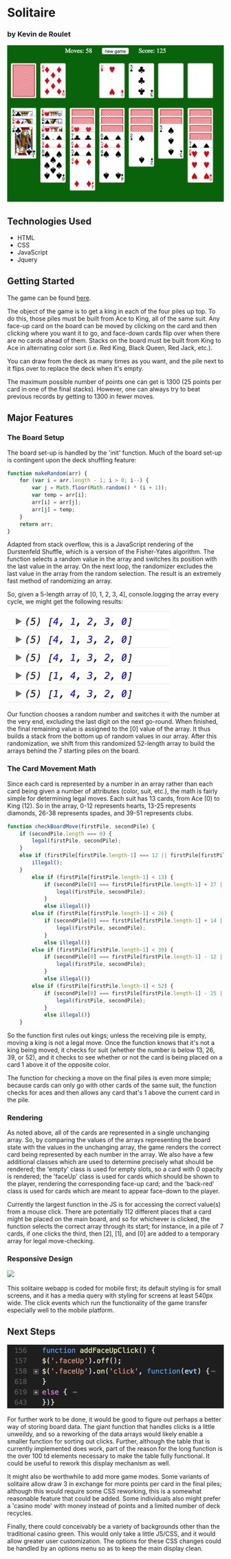 # Solitaire 
### by Kevin de Roulet

![](/images/gameplay.png)

## Technologies Used
- HTML
- CSS
- JavaScript
- Jquery

## Getting Started 

The game can be found [here](https://kderoulet.github.io/solitaire/). 

The object of the game is to get a king in each of the four piles up top. To do this, those piles must be built from Ace to King, all of the same suit. Any face-up card on the board can be moved by clicking on the card and then clicking where you want it to go, and face-down cards flip over when there are no cards ahead of them. Stacks on the board must be built from King to Ace in alternating color sort (i.e. Red King, Black Queen, Red Jack, etc.).

You can draw from the deck as many times as you want, and the pile next to it flips over to replace the deck when it's empty. 

The maximum possible number of points one can get is 1300 (25 points per card in one of the final stacks). However, one can always try to beat previous records by getting to 1300 in fewer moves. 

## Major Features

### The Board Setup

The board set-up is handled by the 'init' function. Much of the board set-up is contingent upon the deck shuffling feature:

```js
function makeRandom(arr) {
    for (var i = arr.length - 1; i > 0; i--) {
        var j = Math.floor(Math.random() * (i + 1));
        var temp = arr[i];
        arr[i] = arr[j];
        arr[j] = temp;
    }
    return arr;
}
```

Adapted from stack overflow, this is a JavaScript rendering of the Durstenfeld Shuffle, which is a version of the Fisher-Yates algorithm. The function selects a random value in the array and switches its position with the last value in the array. On the next loop, the randomizer excludes the last value in the array from the random selection. The result is an extremely fast method of randomizing an array. 

So, given a 5-length array of [0, 1, 2, 3, 4], console.logging the array every cycle, we might get the following results:

![](/images/randomizer.png)

Our function chooses a random number and switches it with the number at the very end, excluding the last digit on the next go-round. When finished, the final remaining value is assigned to the [0] value of the array. It thus builds a stack from the bottom up of random values in our array. After this randomization, we shift from this randomized 52-length array to build the arrays behind the 7 starting piles on the board. 

### The Card Movement Math

Since each card is represented by a number in an array rather than each card being given a number of attributes (color, suit, etc.), the math is fairly simple for determining legal moves. Each suit has 13 cards, from Ace (0) to King (12). So in the array, 0-12 represents hearts, 13-25 represents diamonds, 26-38 represents spades, and 39-51 represents clubs.

```js
function checkBoardMove(firstPile, secondPile) {
    if (secondPile.length === 0) {
        legal(firstPile, secondPile);
    }
    else if (firstPile[firstPile.length-1] === 12 || firstPile[firstPile.length-1] === 25 || firstPile[firstPile.length-1] === 38 || firstPile[firstPile.length-1] === 51 ) {
        illegal();
    }
        else if (firstPile[firstPile.length-1] < 13) {
            if (secondPile[0] === firstPile[firstPile.length-1] + 27 || secondPile[0] === firstPile[firstPile.length-1] + 40) {
                legal(firstPile, secondPile);
            }
            else illegal()}
        else if (firstPile[firstPile.length-1] < 26) {
            if (secondPile[0] === firstPile[firstPile.length-1] + 14 || secondPile[0] === firstPile[firstPile.length-1] + 27) {
                legal(firstPile, secondPile);
            }
            else illegal()}
        else if (firstPile[firstPile.length-1] < 39) {
            if (secondPile[0] === firstPile[firstPile.length-1] - 12 || secondPile[0] === firstPile[firstPile.length-1] - 25) {
                legal(firstPile, secondPile);
            }
            else illegal()}
        else if (firstPile[firstPile.length-1] < 52) {
            if (secondPile[0] === firstPile[firstPile.length-1] - 25 || secondPile[0] === firstPile[firstPile.length-1] - 38) {
                legal(firstPile, secondPile);
            }
            else illegal()}  
    }
```
So the function first rules out kings; unless the receiving pile is empty, moving a king is not a legal move. Once the function knows that it's not a king being moved, it checks for suit (whether the number is below 13, 26, 39, or 52), and it checks to see whether or not the card is being placed on a card 1 above it of the opposite color. 

The function for checking a move on the final piles is even more simple; because cards can only go with other cards of the same suit, the function checks for aces and then allows any card that's 1 above the current card in the pile. 

### Rendering

As noted above, all of the cards are represented in a single unchanging array. So, by comparing the values of the arrays representing the board state with the values in the unchanging array, the game renders the correct card being represented by each number in the array. We also have a few additional classes which are used to determine precisely what should be rendered; the 'empty' class is used for empty slots, so a card with 0 opacity is rendered; the 'faceUp' class is used for cards which should be shown to the player, rendering the corresponding face-up card; and the 'back-red' class is used for cards which are meant to appear face-down to the player. 

Currently the largest function in the JS is for accessing the correct value(s) from a mouse click. There are potentially 112 different places that a card might be placed on the main board, and so for whichever is clicked, the function selects the correct array through its start; for instance, in a pile of 7 cards, if one clicks the third, then [2], [1], and [0] are added to a temporary array for legal move-checking. 

### Responsive Design

![](/images/responsive.png)

This solitaire webapp is coded for mobile first; its default styling is for small screens, and it has a media query with styling for screens at least 540px wide. The click events which run the functionality of the game transfer especially well to the mobile platform. 

## Next Steps

![](/images/bigfunction.png)

For further work to be done, it would be good to figure out perhaps a better way of storing board data. The giant function that handles clicks is a little unweildy, and so a reworking of the data arrays would likely enable a smaller function for sorting out clicks. Further, although the table that is currently implemented does work, part of the reason for the long function is the over 100 td elements necessary to make the table fully functional. It could be useful to rework this display mechanism as well.

It might also be worthwhile to add more game modes. Some variants of solitaire allow draw 3 in exchange for more points per card in the final piles; although this would require some CSS reworking, this is a somewhat reasonable feature that could be added. Some individuals also might prefer a 'casino mode' with money instead of points and a limited number of deck recycles. 

Finally, there could conceivably be a variety of backgrounds other than the traditional casino green. This would only take a little JS/CSS, and it would allow greater user customization. The options for these CSS changes could be handled by an options menu so as to keep the main display clean.